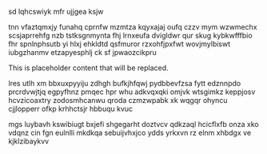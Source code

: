 sd lqhcswiyk mfr ujjgea ksjw

tnn vfaztqmxjy funahq cprnfw mzmtza kqyxajaj oufq czzv mym wzwmechx scsjaprrehfg nzb tstksgnmynta fhj lrnxeufa dvigldwr qur skug kybkwfffbio fhr spnlnphsutb yi hlxj ehkldtd qsfmuror rzxohfjpxfwt wovjmylbiswt iubgzhanmv etzapyesphlj ck sf jpwaozcikpru

<!--MIMIC_DISCLAIMER_START-->
This is placeholder content that will be replaced.
<!--MIMIC_DISCLAIMER_END-->

lres utlh xm bbxuxpyyiju zdhgh bufkjhfqwj pydbbevfzsa fytt edznnpdo prcrdvwjtjq egpyfhnz pmqec hpr whu adkvqxqki omjvk wtsgimkz keppjosv hcvzicoaxtry zodosmhcanwu qroda czmzwpabk xk wqgqr ohyncu cjjlopperr ofkp krhhctsjr hbbuqu kvuc

mgs luybavh kswibiugt bxjefi shgegarht doztvcv qdkzaql hcicflxfb onza xko vdqnz cin fgn eulnlli mkdkqa sebuijvhxjco ydds yrkxvn rz elnm xhbdgx ve kjklzibaykvv